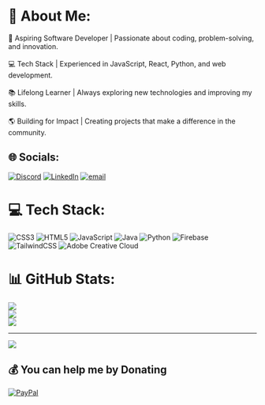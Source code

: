 # 💫 About Me:
🚀 Aspiring Software Developer | Passionate about coding, problem-solving, and innovation.<br><br>💻 Tech Stack | Experienced in JavaScript, React, Python, and web development.<br><br>📚 Lifelong Learner | Always exploring new technologies and improving my skills.<br><br>🌎 Building for Impact | Creating projects that make a difference in the community.

## 🌐 Socials: 
[![Discord](https://img.shields.io/badge/Discord-%237289DA.svg?logo=discord&logoColor=white)](https://discord.gg/85kRxRgS) 
[![LinkedIn](https://img.shields.io/badge/LinkedIn-%230077B5.svg?logo=linkedin&logoColor=white)](https://www.linkedin.com/in/moosa-alam-470029310) 
[![email](https://img.shields.io/badge/Email-D14836?logo=gmail&logoColor=white)](mailto:moosahameed07@gmail.com) 

# 💻 Tech Stack:
![CSS3](https://img.shields.io/badge/css3-%231572B6.svg?style=for-the-badge&logo=css3&logoColor=white) 
![HTML5](https://img.shields.io/badge/html5-%23E34F26.svg?style=for-the-badge&logo=html5&logoColor=white) 
![JavaScript](https://img.shields.io/badge/javascript-%23323330.svg?style=for-the-badge&logo=javascript&logoColor=%23F7DF1E) 
![Java](https://img.shields.io/badge/java-%23ED8B00.svg?style=for-the-badge&logo=openjdk&logoColor=white) 
![Python](https://img.shields.io/badge/python-3670A0?style=for-the-badge&logo=python&logoColor=ffdd54) 
![Firebase](https://img.shields.io/badge/firebase-%23039BE5.svg?style=for-the-badge&logo=firebase) 
![TailwindCSS](https://img.shields.io/badge/tailwindcss-%2338B2AC.svg?style=for-the-badge&logo=tailwind-css&logoColor=white) 
![Adobe Creative Cloud](https://img.shields.io/badge/Adobe%20Creative%20Cloud-DA1F26.svg?style=for-the-badge&logo=Adobe%20Creative%20Cloud&logoColor=white)

# 📊 GitHub Stats:
![](https://github-readme-stats.vercel.app/api?username=kenjiifx&theme=dark&hide_border=false&include_all_commits=false&count_private=false)<br/>
![](https://nirzak-streak-stats.vercel.app/?user=kenjiifx&theme=dark&hide_border=false)<br/>
![](https://github-readme-stats.vercel.app/api/top-langs/?username=kenjiifx&theme=dark&hide_border=false&include_all_commits=false&count_private=false&layout=compact)

---
[![](https://visitcount.itsvg.in/api?id=kenjiifx&icon=0&color=0)](https://visitcount.itsvg.in)

## 💰 You can help me by Donating
[![PayPal](https://img.shields.io/badge/PayPal-00457C?style=for-the-badge&logo=paypal&logoColor=white)](https://www.paypal.me/moosaalam07) 

<!-- Proudly created with GPRM ( https://gprm.itsvg.in ) -->

